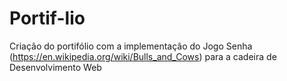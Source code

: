 # Portif-lio
Criação do portifólio com a implementação do Jogo Senha (https://en.wikipedia.org/wiki/Bulls_and_Cows) para a cadeira de Desenvolvimento Web
